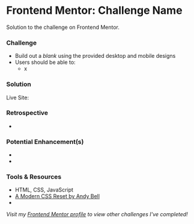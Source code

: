 # Frontend Mentor: Challenge Name

Solution to the _[]()_ challenge on Frontend Mentor.

### Challenge

- Build out a _blank_ using the provided desktop and mobile designs
- Users should be able to:
  - x

### Solution

Live Site: []()

### Retrospective

-

### Potential Enhancement(s)

-
-

### Tools & Resources

- HTML, CSS, JavaScript
- [A Modern CSS Reset by Andy Bell](https://piccalil.li/blog/a-modern-css-reset/)
- []()

_Visit my [Frontend Mentor profile](https://www.frontendmentor.io/profile/tinuola) to view other challenges I've completed!_
